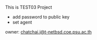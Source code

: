 This is TEST03 Project

- add password to public key 
- set agent

owner: chatchai.j@t-netbsd.coe.psu.ac.th

